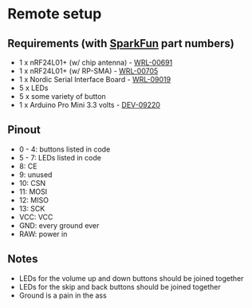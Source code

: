 Remote setup
=============

Requirements (with [SparkFun][] part numbers)
-------------
- 1 x nRF24L01+ (w/ chip antenna) - [WRL-00691][]
- 1 x nRF24L01+ (w/ RP-SMA) - [WRL-00705][]
- 1 x Nordic Serial Interface Board - [WRL-09019][]
- 5 x LEDs
- 5 x some variety of button
- 1 x Arduino Pro Mini 3.3 volts - [DEV-09220][]

Pinout
-------------
- 0 - 4: buttons listed in code
- 5 - 7: LEDs listed in code
- 8: CE
- 9: unused
- 10: CSN
- 11: MOSI
- 12: MISO
- 13: SCK
- VCC: VCC
- GND: every ground ever
- RAW: power in

Notes
-------------
- LEDs for the volume up and down buttons should be joined together
- LEDs for the skip and back buttons should be joined together
- Ground is a pain in the ass

[sparkfun]: http://www.sparkfun.com
[WRL-00691]: http://www.sparkfun.com/products/691
[WRL-00705]: http://www.sparkfun.com/products/705
[WRL-09019]: http://www.sparkfun.com/products/9019
[DEV-09220]: http://www.sparkfun.com/products/9220
